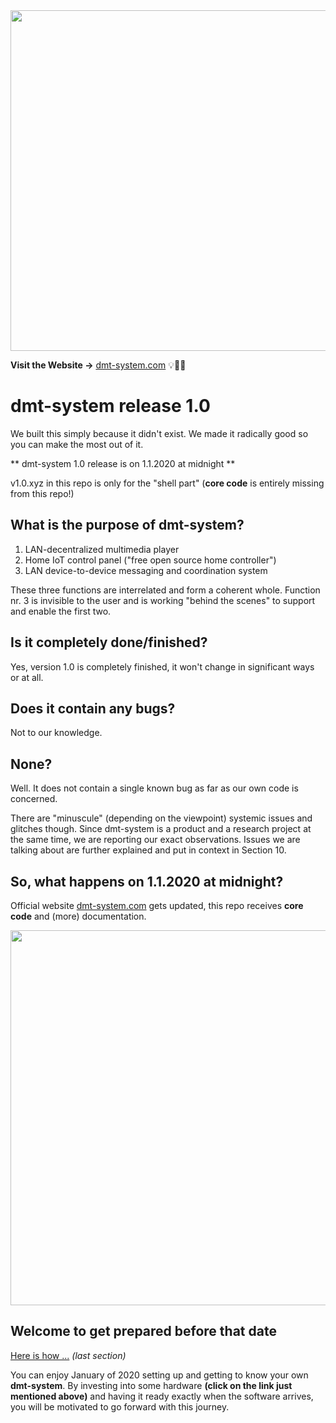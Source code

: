 <!-- <img src="https://github.com/uniqpath/info/blob/master/assets/img/dmt-logo.png?raw=true" width="500px"> -->
<!-- <img src="https://github.com/uniqpath/info/blob/master/assets/img/dmt-logo-with-tagline.png?raw=true&ver=5" width="600px"> -->

<!-- ** dmt-system 1.0 release is on 1.1.2020 at midnight ** -->

<img src="https://github.com/uniqpath/info/blob/master/assets/img/dmt_title_release.png?raw=true&ver=5" width="545px">

**Visit the Website →** [dmt-system.com](https://dmt-system.com) 💡🚀🎸

# dmt-system release 1.0

We built this simply because it didn't exist.
We made it radically good so you can make the most out of it.

** dmt-system 1.0 release is on 1.1.2020 at midnight **

v1.0.xyz in this repo is only for the "shell part"
(**core code** is entirely missing from this repo!)

## What is the purpose of dmt-system?

1.  LAN-decentralized multimedia player
2.  Home IoT control panel ("free open source home controller")
3.  LAN device-to-device messaging and coordination system

These three functions are interrelated and form a coherent whole. Function nr. 3 is invisible to the user and is working "behind the scenes" to support and enable the first two.

## Is it completely done/finished?

Yes, version 1.0 is completely finished, it won't change in significant ways or at all.

## Does it contain any bugs?

Not to our knowledge.

## None?

Well. It does not contain a single known bug as far as our own code is concerned.

There are "minuscule" (depending on the viewpoint) systemic issues and glitches though. Since dmt-system is a product and a research project at the same time, we are reporting our exact observations. Issues we are talking about are further explained and put in context in Section 10.

## So, what happens on 1.1.2020 at midnight?

Official website [dmt-system.com](https://dmt-system.com) gets updated, this repo receives **core code** and (more) documentation.

<img src="https://github.com/uniqpath/info/blob/master/assets/img/dmt-processor.png?raw=true&ver=1" width="600px">

## Welcome to get prepared before that date

[Here is how ...](https://github.com/uniqpath/info) _(last section)_

You can enjoy January of 2020 setting up and getting to know your own **dmt-system**. By investing into some hardware **(click on the link just mentioned above)** and having it ready exactly when the software arrives, you will be motivated to go forward with this journey.
